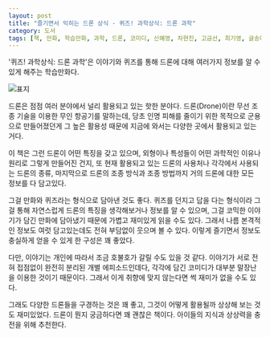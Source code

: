 ```yaml
---
layout: post
title: "즐기면서 익히는 드론 상식 - 퀴즈! 과학상식: 드론 과학"
category: 도서
tags: [책, 만화, 학습만화, 과학, 드론, 코미디, 신혜영, 차현진, 고금선, 최기영, 글송이, 서평]
---
```


'퀴즈! 과학상식: 드론 과학'은
이야기와 퀴즈를 통해 드론에 대해 여러가지 정보를 알 수 있게 해주는 학습만화다.

![표지](https://lh3.googleusercontent.com/sYlvp7hv5dq6BF9BQp2e0Y8ryYks_Gt9DiEBUUdD3EgEK32bAEQAg2IhzIy4jHkElUUMHzbNGaXwQg=s480)

드론은 점점 여러 분야에서 널리 활용되고 있는 핫한 분야다.
드론(Drone)이란 무선 조종 기술을 이용한 무인 항공기를 말하는데,
당초 인명 피해를 줄이기 위한 목적으로 군용으로 만들어졌던게
그 높은 활용성 때문에 지금에 와서는 다양한 곳에서 활용되고 있는거다.

이 책은 그런 드론이 어떤 특징을 갖고 있으며,
외형이나 특성들이 어떤 과학적인 이유나 원리로 그렇게 만들어진 건지,
또 현재 활용되고 있는 드론의 사용처나 각각에서 사용되는 드론의 종류,
마지막으로 드론의 조종 방식과 조종 방법까지 거의 드론에 대한 모든 정보를 다 담고있다.

그걸 만화와 퀴즈라는 형식으로 담아낸 것도 좋다.
퀴즈를 던지고 답을 다는 형식이라 그걸 통해 자연스럽게
드론의 특징을 생각해보거나 정보를 알 수 있으며,
그걸 코믹한 이야기가 담긴 만화에 담아냈기 때문에 가볍고 재미있게 읽을 수도 있다.
그래서 나름 본격적인 정보도 여럿 담고있는데도 전혀 부담없이 웃으며 볼 수 있다.
이렇게 즐기면서 정보도 충실하게 얻을 수 있게 한 구성은 꽤 좋았다.

다만, 이야기는 개인에 따라서 조금 호불호가 갈릴 수도 있을 것 같다.
이야기가 서로 전혀 접점없이 완전히 분리된 개별 에피소드인데다,
각각에 담긴 코미디가 대부분 말장난을 이용한 것이기 때문이다.
그래서 이게 취향에 맞지 않는다면 썩 재미가 없을 수도 있다.

그래도 다양한 드론들을 구경하는 것은 꽤 좋고,
그것이 어떻게 활용될까 상상해 보는 것도 재미있었다.
드론이 뭔지 궁금하다면 꽤 괜찮은 책이다.
아이들의 지식과 상상력을 충전을 위해 추천한다.
